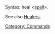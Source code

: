 Syntax: heal \<[spell](:Category:_Spells.md "wikilink")\>.

See also [Healers](:Category:_Healers.md "wikilink").

[Category: Commands](Category:_Commands "wikilink")
